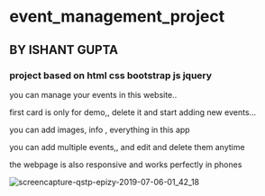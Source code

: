 # event_management_project
## BY ISHANT GUPTA

### project based on html css bootstrap js jquery

you can manage your events in this website.. 

first card is only for demo,, delete it and start adding new events...

you can add images, info , everything in this app

you can add multiple events,, and edit and delete them anytime

the webpage is also responsive and works perfectly in phones

![screencapture-qstp-epizy-2019-07-06-01_42_18](https://user-images.githubusercontent.com/27751740/60743865-fe2d4f00-9f90-11e9-9bde-48bd14370088.png)

